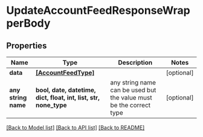 # UpdateAccountFeedResponseWrapperBody


## Properties
Name | Type | Description | Notes
------------ | ------------- | ------------- | -------------
**data** | [**[AccountFeedType]**](AccountFeedType.md) |  | [optional] 
**any string name** | **bool, date, datetime, dict, float, int, list, str, none_type** | any string name can be used but the value must be the correct type | [optional]

[[Back to Model list]](../README.md#documentation-for-models) [[Back to API list]](../README.md#documentation-for-api-endpoints) [[Back to README]](../README.md)


